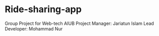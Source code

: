 # Ride-sharing-app
Group Project for Web-tech AIUB
Project Manager: Jariatun Islam
Lead Developer: Mohammad Nur

